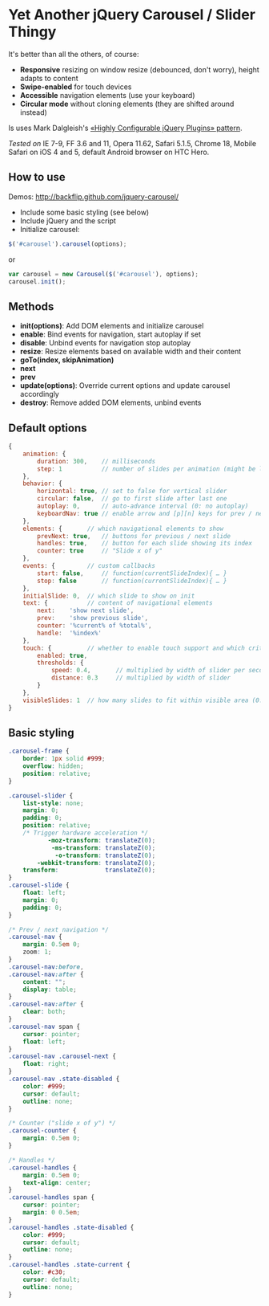 # Yet Another jQuery Carousel / Slider Thingy

It's better than all the others, of course:

* **Responsive** resizing on window resize (debounced, don't worry), height adapts to content
* **Swipe-enabled** for touch devices
* **Accessible** navigation elements (use your keyboard)
* **Circular mode** without cloning elements (they are shifted around instead)

Is uses Mark Dalgleish's [«Highly Configurable jQuery Plugins» pattern](http://markdalgleish.com/2011/05/creating-highly-configurable-jquery-plugins/).

*Tested on* IE 7-9, FF 3.6 and 11, Opera 11.62, Safari 5.1.5, Chrome 18, Mobile Safari on iOS 4 and 5, default Android browser on HTC Hero.

## How to use

Demos: http://backflip.github.com/jquery-carousel/

* Include some basic styling (see below)
* Include jQuery and the script
* Initialize carousel:
 
```js
$('#carousel').carousel(options);
``` 

or 

```js
var carousel = new Carousel($('#carousel'), options);
carousel.init();
```

## Methods

* **init(options)**: Add DOM elements and initialize carousel
* **enable**: Bind events for navigation, start autoplay if set
* **disable**: Unbind events for navigation stop autoplay
* **resize**: Resize elements based on available width and their content
* **goTo(index, skipAnimation)**
* **next**
* **prev**
* **update(options)**: Override current options and update carousel accordingly
* **destroy**: Remove added DOM elements, unbind events

## Default options

```js
{
	animation: {
		duration: 300,    // milliseconds
		step: 1           // number of slides per animation (might be lower than number of visible slides)
	},
	behavior: {
		horizontal: true, // set to false for vertical slider
		circular: false,  // go to first slide after last one
		autoplay: 0,      // auto-advance interval (0: no autoplay)
		keyboardNav: true // enable arrow and [p][n] keys for prev / next actions
	},
	elements: {       // which navigational elements to show
		prevNext: true,   // buttons for previous / next slide
		handles: true,    // button for each slide showing its index
		counter: true     // "Slide x of y"
	},
	events: {         // custom callbacks
		start: false,     // function(currentSlideIndex){ … }
		stop: false       // function(currentSlideIndex){ … }
	},
	initialSlide: 0,  // which slide to show on init
	text: {           // content of navigational elements
		next:    'show next slide',
		prev:    'show previous slide',
		counter: '%current% of %total%',
		handle:  '%index%'
	},
	touch: {          // whether to enable touch support and which criteria to use for swipe movement
		enabled: true,
		thresholds: {
			speed: 0.4,       // multiplied by width of slider per second
			distance: 0.3     // multiplied by width of slider
		}
	},
	visibleSlides: 1  // how many slides to fit within visible area (0: calculate based on initial width)
}
```

## Basic styling

```css
.carousel-frame {
	border: 1px solid #999;
	overflow: hidden;
	position: relative;
}

.carousel-slider {
	list-style: none;
	margin: 0;
	padding: 0;
	position: relative;
	/* Trigger hardware acceleration */
		   -moz-transform: translateZ(0);
		    -ms-transform: translateZ(0);
		     -o-transform: translateZ(0);
		-webkit-transform: translateZ(0);
	transform:             translateZ(0);
}
.carousel-slide {
	float: left;
	margin: 0;
	padding: 0;
}

/* Prev / next navigation */
.carousel-nav {
	margin: 0.5em 0;
	zoom: 1;
}
.carousel-nav:before,
.carousel-nav:after {
	content: "";
	display: table;
}
.carousel-nav:after {
	clear: both;
}
.carousel-nav span {
	cursor: pointer;
	float: left;
}
.carousel-nav .carousel-next {
	float: right;
}
.carousel-nav .state-disabled {
	color: #999;
	cursor: default;
	outline: none;
}

/* Counter ("slide x of y") */
.carousel-counter {
	margin: 0.5em 0;
}

/* Handles */
.carousel-handles {
	margin: 0.5em 0;
	text-align: center;
}
.carousel-handles span {
	cursor: pointer;
	margin: 0 0.5em;
}
.carousel-handles .state-disabled {
	color: #999;
	cursor: default;
	outline: none;
}
.carousel-handles .state-current {
	color: #c30;
	cursor: default;
	outline: none;
}
```